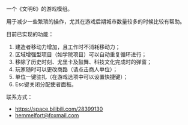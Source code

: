 

一个《文明6》的游戏模组。

用于减少一些繁琐的操作，尤其在游戏后期城市数量较多的时候比较有帮助。

目前已实现的功能：

1. 建造者移动力增加，且工作时不消耗移动力；
2. 区域增强型项目（如学院项目）可以自动重复循环进行；
3. 移除了历史时刻、尤里卡及鼓舞、科技文化完成时的弹窗；
4. 玩家随时可以更改商路（请点击商人单位）；
5. 单位一键驻扎（在游戏选项中可以设置快捷键）；
6. Esc键关闭分配使者面板。


联系方式：

- https://space.bilibili.com/28399130
- hemmelfort@foxmail.com


